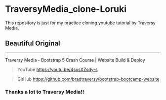 # TraversyMedia_clone-Loruki
This repository is just for my practice cloning youtube tutorial by Traversy Media.


## Beautiful Original
---
Traversy Media - Bootstrap 5 Crash Course | Website Build & Deploy
> YouTube https://youtu.be/4sosXZsdy-s

> GitHub https://github.com/bradtraversy/bootstrap-bootcamp-website


### **Thanks a lot to Traversy Media!!**

